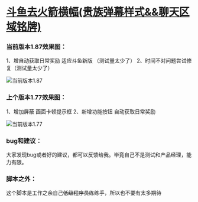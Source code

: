 # [斗鱼去火箭横幅(贵族弹幕样式&&聊天区域铭牌)](https://greasyfork.org/zh-CN/scripts/381934-%E6%96%97%E9%B1%BC%E5%8E%BB%E7%81%AB%E7%AE%AD%E6%A8%AA%E5%B9%85)

### 当前版本1.87效果图：

1、增自动获取日常奖励 适应斗鱼新版 （测试量太少了）
2、时间不对问题尝试修复（测试量太少了）

![当前版本1.87](https://wah0713.github.io/myTampermonkey/image/douyu1.87.png)

### 上个版本1.77效果图：

1、增加屏蔽 画面卡顿提示框
2、新增功能按钮 自动获取日常奖励

![当前版本1.77](https://wah0713.github.io/myTampermonkey/image/douyu1.77.png)

### bug和建议：

大家发现bug或者好的建议，都可以反馈给我。毕竟自己不是测试和产品经理，能力有限。

### 脚本之外：

这个脚本是工作之余自己<del>低级程序员</del>练练手，所以也不要有太多期待
